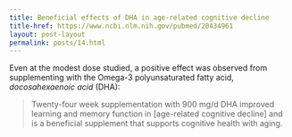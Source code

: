 ```yaml
---
title: Beneficial effects of DHA in age-related cognitive decline
title-href: https://www.ncbi.nlm.nih.gov/pubmed/20434961
layout: post-layout
permalink: posts/14.html
---
```


Even at the modest dose studied, a positive effect was observed from supplementing with the Omega-3 polyunsaturated fatty acid, _docosahexaenoic acid_ (<span class="sc">DHA</span>):

> Twenty-four week supplementation with 900 mg/d <span class="sc">DHA</span> improved learning and memory function in [age-related cognitive decline] and is a beneficial supplement that supports cognitive health with aging.